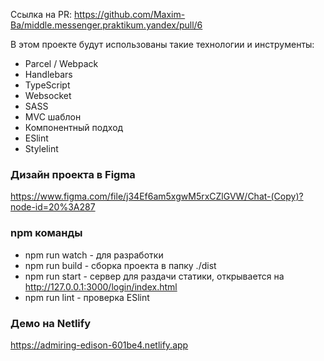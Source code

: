  Ссылка на PR: https://github.com/Maxim-Ba/middle.messenger.praktikum.yandex/pull/6

В этом проекте будут использованы такие технологии и инструменты:

- Parcel / Webpack
- Handlebars
- TypeScript
- Websocket
- SASS
- MVC шаблон
- Компонентный подход
- ESlint
- Stylelint

### Дизайн проекта в Figma

https://www.figma.com/file/j34Ef6am5xgwM5rxCZlGVW/Chat-(Copy)?node-id=20%3A287

### npm команды

- npm run watch - для разработки
- npm run build - сборка проекта в папку ./dist
- npm run start - сервер для раздачи статики, открывается на http://127.0.0.1:3000/login/index.html
- npm run lint - проверка ESlint

### Демо на Netlify

https://admiring-edison-601be4.netlify.app
